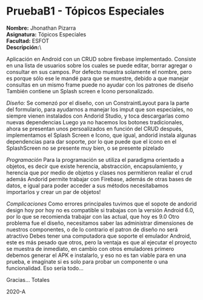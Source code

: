 # PruebaB1 - Tópicos Especiales

**Nombre:** Jhonathan Pizarra\
**Asignatura:** Tópicos Especiales\
**Facultad:** ESFOT\
**Descripción:**\

Aplicación en Android con un CRUD sobre firebase implementado.
Consiste en una lista de usuarios sobre los cuales se puede editar, borrar agregar o consultar en sus campos.
Por defecto muestra solamente el nombre, pero es porque sólo ese le mandé para que se muestre, debido a que manejar consultas en un mismo frame puede no ayudar con los patrones de diseño
También contiene un Splash screen e Icono personalizado.

*Diseño:*
Se comenzó por el diseño, con un ConstraintLayout para la parte del formulario, para ayudarnos a manejar los imput que son especiales, no siempre vienen instalados con Andorid Studio, y toca descargarlas como nuevas dependencias
Luego ya no hacemos los botones tradicionales, ahora se presentan unos persoalizados en función del CRUD
después, implementamos el Splash Screen e Icono, que igual, andorid instala algunas dependencias para dar soporte, por lo que puede que el ícono en el SplashScreen no se presente muy bien, o se presente pizelado

*Programación*
Para la programación se utiliza el paradigma orientado a objetos, es decir que existe herencia, abstracción, encapsulamiento, y herencia que por medio de objetos y clases nos permitieron realiar el crud
además Andorid permite trabajar con Firebase, además de otras bases de datos, e igual para poder acceder a sus métodos necesitabamos importarlos y crear un par de objetos!

*Complicaciones*
Como errores principales tuvimos que el sopote de andorid design hoy por hoy no es compatible si trabajas con la versión Android 6.0, por lo que se recomienda trabajar con las actual, que hoy es 9.0
Otro problema fue el diseño, necesitamos saber las administrar dimensiones de nuestros componentes, o de lo contrario el patron de diseño no será atractivo
Debes tener una computadora que soporte el emulador Android, este es más pesado que otros, pero la ventaja es que al ejecutar el proyecto se muestra de inmediato, en cambio con otros emuladores primero debemos generar el APK
e instalarlo, y eso no es tan viable para en una prueba, e imagínate si es solo para probar un componente o una funcionalidad. 
Eso sería todo...

Gracias... Totales

2020-A

